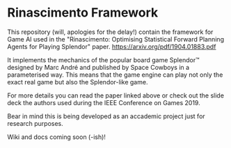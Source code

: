 # Rinascimento Framework

This repository (will, apologies for the delay!) contain the framework for Game AI used in the "Rinascimento: Optimising Statistical Forward Planning Agents for Playing Splendor" paper.
https://arxiv.org/pdf/1904.01883.pdf

It implements the mechanics of the popular board game Splendor™ designed by Marc André and published by Space Cowboys in a parameterised way. This means that the game engine can play not only the exact real game but also the Splendor-like game.

For more details you can read the paper linked above or check out the slide deck the authors used during the IEEE Conference on Games 2019.

Bear in mind this is being developed as an accademic project just for research purposes.

Wiki and docs coming soon (-ish)!